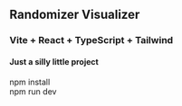 ## Randomizer Visualizer

### Vite + React + TypeScript + Tailwind

#### Just a silly little project

npm install  
npm run dev

